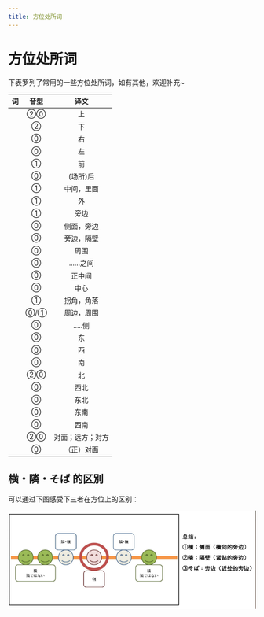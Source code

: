 ```yaml
---
title: 方位处所词
---
```


# 方位处所词

下表罗列了常用的一些方位处所词，如有其他，欢迎补充~

| 词 | 音型 | 译文 |
| :-----------: | :-----------: | :-----------: |
| <grammer-content sentence="[上/うえ]" inline />  | ②⓪ | 上 |
| <grammer-content sentence="[下/した]" inline />  | ② | 下 |
| <grammer-content sentence="[右/みぎ]" inline />  | ⓪ | 右 |
| <grammer-content sentence="[左/ひだり]" inline />  | ⓪ | 左 |
| <grammer-content sentence="[前/まえ]" inline />  | ① | 前 |
| <grammer-content sentence="[後ろ/うしろ]" inline />  | ⓪ | (场所)后 |
| <grammer-content sentence="[中/なか]" inline />  | ① | 中间，里面 |
| <grammer-content sentence="[外/そと]" inline />  | ① | 外 |
| <grammer-content sentence="そば" inline />  | ① | 旁边 |
| <grammer-content sentence="[横/よこ]" inline />  | ⓪ | 侧面，旁边 |
| <grammer-content sentence="[隣/となり]" inline />  | ⓪ | 旁边，隔壁 |
| <grammer-content sentence="[周り/まわり]" inline />  | ⓪ | 周围 |
| <grammer-content sentence="[間/あいだ]" inline />  | ⓪ | ......之间 |
| <grammer-content sentence="[真ん中/まんなか]" inline />  | ⓪ | 正中间 |
| <grammer-content sentence="[中心/ちゅうしん]" inline />  | ⓪ | 中心 |
| <grammer-content sentence="[角/かど]" inline />  | ① | 拐角，角落 |
| <grammer-content sentence="[辺/へん]/[辺り/あたり]" inline />  | ⓪/① | 周边，周围 |
| <grammer-content sentence="[-側/-がわ]" inline />  | ⓪ | .....侧 |
| <grammer-content sentence="[東/ひがし]" inline />  | ⓪ | 东 |
| <grammer-content sentence="[西/にし]" inline />  | ⓪ | 西 |
| <grammer-content sentence="[南/みなみ]" inline />  | ⓪ | 南 |
| <grammer-content sentence="[北/きた]" inline />  | ②⓪ | 北 |
| <grammer-content sentence="[北西/ほくせい]" inline />  | ⓪ | 西北 |
| <grammer-content sentence="[北東/ほくとう]" inline />  | ⓪ | 东北 |
| <grammer-content sentence="[南東/なんとう]" inline />  | ⓪ | 东南 |
| <grammer-content sentence="[南西/なんせい]" inline />  | ⓪ | 西南 |
| <grammer-content sentence="[向こう/むこう]" inline />  | ②⓪ | 对面；远方；对方 |
| <grammer-content sentence="[向かい/むかい]" inline />  | ⓪ | （正）对面 |

## 横・隣・そば 的区別

可以通过下图感受下三者在方位上的区别：

![横・隣・そば 的区別](../public/imgs/direc1.png)
